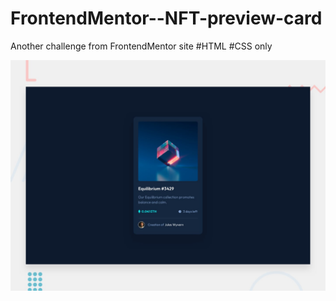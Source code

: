 # FrontendMentor--NFT-preview-card
Another challenge from FrontendMentor site #HTML #CSS only

<img src="design/desktop-preview.jpg" alt="NFT preview card component">
